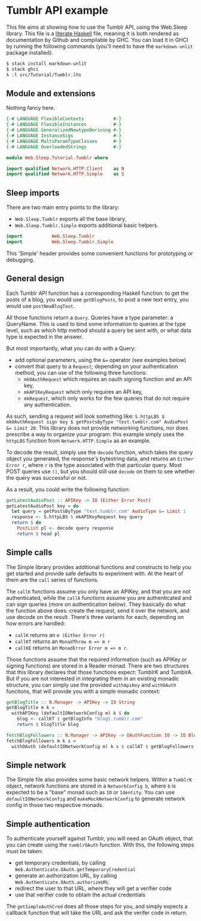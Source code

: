 # Tumblr API example

This file aims at showing how to use the Tumblr API, using the
Web.Sleep library. This file is a [literate
Haskell](https://wiki.haskell.org/Literate_programming) file, meaning
it is both rendered as documentation by Github and compilable by
GHC. You can load it in GHCI by running the following commands (you'll
need to have the `markdown-unlit` package installed).

```bash
$ stack install markdown-unlit
$ stack ghci
λ :l src/Tutorial/Tumblr.lhs
```


## Module and extensions

Nothing fancy here.

```haskell
{-# LANGUAGE FlexibleContexts           #-}
{-# LANGUAGE FlexibleInstances          #-}
{-# LANGUAGE GeneralizedNewtypeDeriving #-}
{-# LANGUAGE InstanceSigs               #-}
{-# LANGUAGE MultiParamTypeClasses      #-}
{-# LANGUAGE OverloadedStrings          #-}

module Web.Sleep.Tutorial.Tumblr where

import qualified Network.HTTP.Client    as N
import qualified Network.HTTP.Simple    as S
```


## Sleep imports

There are two main entry points to the library:
  * `Web.Sleep.Tumblr` exports all the base library,
  * `Web.Sleep.Tumblr.Simple` exports additional basic helpers.

```haskell
import           Web.Sleep.Tumblr
import           Web.Sleep.Tumblr.Simple
```

This 'Simple' header provides some convenient functions for
prototyping or debugging.


## General design

Each Tumblr API function has a corresponding Haskell function: to get
the posts of a blog, you would use `getBlogPosts`, to post a new text
entry, you would use `postNewBlogText`.

All those functions return a `Query`. Queries have a type parameter: a
QueryName. This is used to bind some information to queries at the
type level, such as which http method should a query be sent with, or
what data type is expected in the answer.

But most importantly, what you can do with a Query:
  * add optional parameters, using the `&=` operator (see examples below)
  * convert that query to a `Request`; depending on your authentication method, you can use of the following three functions:
    * `mkOAuthRequest` which requires an oauth signing function and an API key,
    * `mkAPIKeyRequest` which only requires an API key,
    * `mkRequest`, which only works for the few queries that do not require any authentication.

As such, sending a request will look something like:
`S.httpLBS $ mkOAuthRequest sign key $ getPostsByType "test.tumblr.com" AudioPost &= Limit 20`.
This library does not provide networking functions, nor does prescribe
a way to organize your program: this example simply uses the `httpLBS`
function from `Network.HTTP.Simple` as an example.

To decode the result, simply use the `decode` function, which takes
the query object you generated, the response's bytestring data, and
returns an `Either Error r`, where `r` is the type associated with
that particular query. Most POST queries use `()`, but you should
still use `decode` on them to see whether the query was successful or
not.

As a result, you could write the following function:

```haskell
getLatestAudioPost :: APIKey -> IO (Either Error Post)
getLatestAudioPost key = do
  let query = getPostsByType "test.tumblr.com" AudioType &= Limit 1
  response <- S.httpLBS $ mkAPIKeyRequest key query
  return $ do
    PostList pl <- decode query response
    return $ head pl
```


## Simple calls

The Simple library provides additional functions and constructs to
help you get started and provide safe defaults to experiment with. At
the heart of them are the `call` series of functions.

The `callK` functions assume you only have an APIKey, and that you are
not authenticated, while the `callA` functions assume you are
authenticated and can sign queries (more on authentication
below). They basically do what the function above does: create the
request, send it over the network, and use decode on the
result. There's three variants for each, depending on how errors are
handled:
  * `callK`  returns an `m (Either Error r)`
  * `callKT` returns an `MonadThrow m => m r`
  * `callKE` returns an `MonadError Error m => m r`.

Those functions assume that the required information (such as APIKey
or signing functions) are stored in a Reader monad. There are two
structures that this library declares that those functions expect:
TumblrK and TumblrA. But if you are not interested in integrating them
in an existing monadic structure, you can simply use the provided
`withApiKey` and `withOAuth` functions, that will provide you with a
simple monadic context:

```haskell
getBlogTitle :: N.Manager -> APIKey -> IO String
getBlogTitle m k =
  withAPIKey (defaultIONetworkConfig m) k $ do
    blog <- callKT $ getBlogInfo "blog1.tumblr.com"
    return $ blogTitle blog

fetchBlogFollowers :: N.Manager -> APIKey -> OAuthFunction IO -> IO BlogSummaryList
fetchBlogFollowers m k s =
  withOAuth (defaultIONetworkConfig m) k s $ callAT $ getBlogFollowers "blog2.tumblr.com"
```


## Simple network

The Simple file also provides some basic network helpers. Within a
`TumblrK` object, network functions are stored in a `NetworkConfig b`,
where `b` is expected to be a "base" monad such as `IO` or
`Identity`. You can use `defaultIONetworkConfig` and
`makeMockNetworkConfig` to generate network config in those two
respective monads.


## Simple authentication

To authenticate yourself against Tumblr, you will need an OAuth
object, that you can create using the `tumblrOAuth` function. With
this, the following steps must be taken:
  * get temporary credentials, by calling `Web.Authenticate.OAuth.getTemporaryCredential`
  * generate an authorization URL, by calling `Web.Authenticate.OAuth.authorizeURL`
  * redirect the user to that URL, where they will get a verifier code
  * use that verifier code to obtain the actual credentials

The `getSimpleAuthCred` does all those steps for you, and simply
expects a callback function that will take the URL and ask the verifer
code in return.
